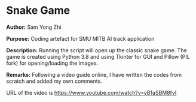 # Snake Game

**Author:** Sam Yong Zhi

**Purpose:** Coding artefact for SMU MITB AI track application

**Description:** Running the script will open up the classic snake game. The game is created using Python 3.8 and using Tkinter for GUI and Pillow (PIL fork) for opening/loading the images.

**Remarks:** Following a video guide online, I have written the codes from scratch and added my own comments.

URL of the video is https://www.youtube.com/watch?v=yB1aSBM8fvI
